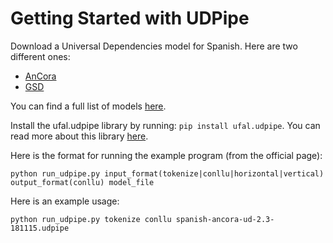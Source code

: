# Getting Started with UDPipe

Download a Universal Dependencies model for Spanish. Here are two different ones:
* [AnCora](https://lindat.mff.cuni.cz/repository/xmlui/bitstream/handle/11234/1-2898/spanish-ancora-ud-2.3-181115.udpipe?sequence=75&isAllowed=y)
* [GSD](https://lindat.mff.cuni.cz/repository/xmlui/bitstream/handle/11234/1-2898/spanish-gsd-ud-2.3-181115.udpipe?sequence=74&isAllowed=y)

You can find a full list of models [here](https://lindat.mff.cuni.cz/repository/xmlui/handle/11234/1-2898).

Install the ufal.udpipe library by running: `pip install ufal.udpipe`. You can read more about this library [here](https://pypi.org/project/ufal.udpipe/).

Here is the format for running the example program (from the official page):

```
python run_udpipe.py input_format(tokenize|conllu|horizontal|vertical) output_format(conllu) model_file
```

Here is an example usage:
```
python run_udpipe.py tokenize conllu spanish-ancora-ud-2.3-181115.udpipe
```
